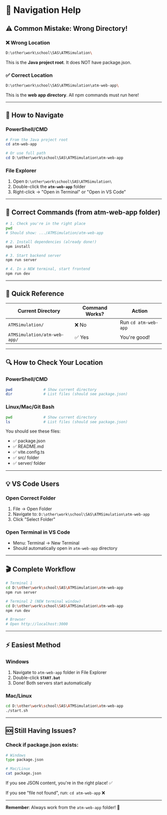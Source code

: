 # 🧭 Navigation Help

## ⚠️ Common Mistake: Wrong Directory!

### ❌ Wrong Location
```bash
D:\other\work\school\SAS\ATMSimulation\
```
This is the **Java project root**. It does NOT have package.json.

### ✅ Correct Location
```bash
D:\other\work\school\SAS\ATMSimulation\atm-web-app\
```
This is the **web app directory**. All npm commands must run here!

---

## 📂 How to Navigate

### PowerShell/CMD
```powershell
# From the Java project root
cd atm-web-app

# Or use full path
cd D:\other\work\school\SAS\ATMSimulation\atm-web-app
```

### File Explorer
1. Open `D:\other\work\school\SAS\ATMSimulation\`
2. Double-click the **`atm-web-app`** folder
3. Right-click → "Open in Terminal" or "Open in VS Code"

---

## 🚀 Correct Commands (from atm-web-app folder)

```bash
# 1. Check you're in the right place
pwd
# Should show: .../ATMSimulation/atm-web-app

# 2. Install dependencies (already done!)
npm install

# 3. Start backend server
npm run server

# 4. In a NEW terminal, start frontend
npm run dev
```

---

## 🎯 Quick Reference

| Current Directory | Command Works? | Action |
|-------------------|----------------|--------|
| `ATMSimulation/` | ❌ No | Run `cd atm-web-app` |
| `ATMSimulation/atm-web-app/` | ✅ Yes | You're good! |

---

## 🔍 How to Check Your Location

### PowerShell/CMD
```powershell
pwd              # Show current directory
dir              # List files (should see package.json)
```

### Linux/Mac/Git Bash
```bash
pwd              # Show current directory
ls               # List files (should see package.json)
```

You should see these files:
- ✅ package.json
- ✅ README.md
- ✅ vite.config.ts
- ✅ src/ folder
- ✅ server/ folder

---

## 💡 VS Code Users

### Open Correct Folder
1. File → Open Folder
2. Navigate to: `D:\other\work\school\SAS\ATMSimulation\atm-web-app`
3. Click "Select Folder"

### Open Terminal in VS Code
- Menu: Terminal → New Terminal
- Should automatically open in `atm-web-app` directory

---

## 🎬 Complete Workflow

```bash
# Terminal 1
cd D:\other\work\school\SAS\ATMSimulation\atm-web-app
npm run server

# Terminal 2 (NEW terminal window)
cd D:\other\work\school\SAS\ATMSimulation\atm-web-app
npm run dev

# Browser
# Open http://localhost:3000
```

---

## ⚡ Easiest Method

### Windows
1. Navigate to `atm-web-app` folder in File Explorer
2. Double-click **`START.bat`**
3. Done! Both servers start automatically

### Mac/Linux
```bash
cd D:\other\work\school\SAS\ATMSimulation\atm-web-app
./start.sh
```

---

## 🆘 Still Having Issues?

### Check if package.json exists:
```bash
# Windows
type package.json

# Mac/Linux
cat package.json
```

If you see JSON content, you're in the right place! ✅

If you see "file not found", run: `cd atm-web-app` ❌

---

**Remember**: Always work from the `atm-web-app` folder! 📁
